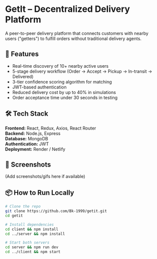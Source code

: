 # GetIt – Decentralized Delivery Platform

A peer-to-peer delivery platform that connects customers with nearby users ("getters") to fulfill orders without traditional delivery agents.

## 🚀 Features

- Real-time discovery of 10+ nearby active users
- 5-stage delivery workflow (Order → Accept → Pickup → In-transit → Delivered)
- 3-tier confidence scoring algorithm for matching
- JWT-based authentication
- Reduced delivery cost by up to 40% in simulations
- Order acceptance time under 30 seconds in testing

## 🛠️ Tech Stack

**Frontend:** React, Redux, Axios, React Router  
**Backend:** Node.js, Express  
**Database:** MongoDB  
**Authentication:** JWT  
**Deployment:** Render / Netlify  

## 📸 Screenshots

(Add screenshots/gifs here if available)

## 📦 How to Run Locally

```bash
# Clone the repo
git clone https://github.com/Bk-1999/getit.git
cd getit

# Install dependencies
cd client && npm install
cd ../server && npm install

# Start both servers
cd server && npm run dev
cd ../client && npm start
